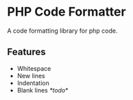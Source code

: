 PHP Code Formatter
==================

A code formatting library for php code.


## Features

- Whitespace
- New lines
- Indentation
- Blank lines *\*todo*\*
